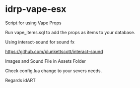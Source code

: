 # idrp-vape-esx
Script for using Vape Props

Run vape_items.sql to add the props as items to your database.

Using interact-sound for sound fx

https://github.com/plunkettscott/interact-sound

Images and Sound File in Assets Folder

Check config.lua change to your severs needs.


Regards idART
